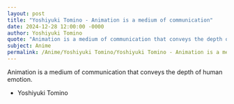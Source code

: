 ```yaml
---
layout: post
title: "Yoshiyuki Tomino - Animation is a medium of communication"
date: 2024-12-28 12:00:00 -0000
author: Yoshiyuki Tomino
quote: "Animation is a medium of communication that conveys the depth of human emotion."
subject: Anime
permalink: /Anime/Yoshiyuki Tomino/Yoshiyuki Tomino - Animation is a medium of communication
---
```


Animation is a medium of communication that conveys the depth of human emotion.

- Yoshiyuki Tomino
